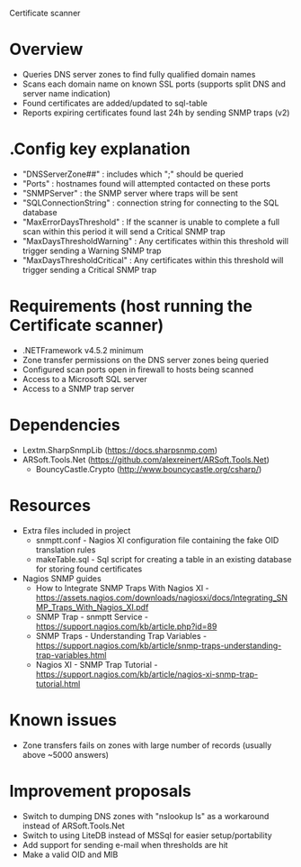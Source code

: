 Certificate scanner

# Overview

 - Queries DNS server zones to find fully qualified domain names
 - Scans each domain name on known SSL ports (supports split DNS and server name indication)
 - Found certificates are added/updated to sql-table
 - Reports expiring certificates found last 24h by sending SNMP traps (v2)

# .Config key explanation

 - "DNSServerZone##" : includes which "<DNS Server IP>;<DNS Zone>" should be queried
 - "Ports" : hostnames found will attempted contacted on these ports
 - "SNMPServer" : the SNMP server where traps will be sent
 - "SQLConnectionString" : connection string for connecting to the SQL database
 - "MaxErrorDaysThreshold" : If the scanner is unable to complete a full scan within this period it will send a Critical SNMP trap 
 - "MaxDaysThresholdWarning" : Any certificates within this threshold will trigger sending a Warning SNMP trap
 - "MaxDaysThresholdCritical" : Any certificates within this threshold will trigger sending a Critical SNMP trap

# Requirements (host running the Certificate scanner)

 - .NETFramework v4.5.2 minimum
 - Zone transfer permissions on the DNS server zones being queried
 - Configured scan ports open in firewall to hosts being scanned
 - Access to a Microsoft SQL server
 - Access to a SNMP trap server
 
# Dependencies

 - Lextm.SharpSnmpLib (https://docs.sharpsnmp.com)
 - ARSoft.Tools.Net (https://github.com/alexreinert/ARSoft.Tools.Net)
	- BouncyCastle.Crypto (http://www.bouncycastle.org/csharp/)

# Resources

 - Extra files included in project
	- snmptt.conf - Nagios XI configuration file containing the fake OID translation rules
	- makeTable.sql - Sql script for creating a table in an existing database for storing found certificates 
 - Nagios SNMP guides
    - How to Integrate SNMP Traps With Nagios XI - https://assets.nagios.com/downloads/nagiosxi/docs/Integrating_SNMP_Traps_With_Nagios_XI.pdf
	- SNMP Trap - snmptt Service - https://support.nagios.com/kb/article.php?id=89
	- SNMP Traps - Understanding Trap Variables - https://support.nagios.com/kb/article/snmp-traps-understanding-trap-variables.html
	- Nagios XI - SNMP Trap Tutorial - https://support.nagios.com/kb/article/nagios-xi-snmp-trap-tutorial.html
	
# Known issues

 - Zone transfers fails on zones with large number of records (usually above ~5000 answers)
	
# Improvement proposals
 
 - Switch to dumping DNS zones with "nslookup ls" as a workaround instead of ARSoft.Tools.Net
 - Switch to using LiteDB instead of MSSql for easier setup/portability
 - Add support for sending e-mail when thresholds are hit
 - Make a valid OID and MIB



	


